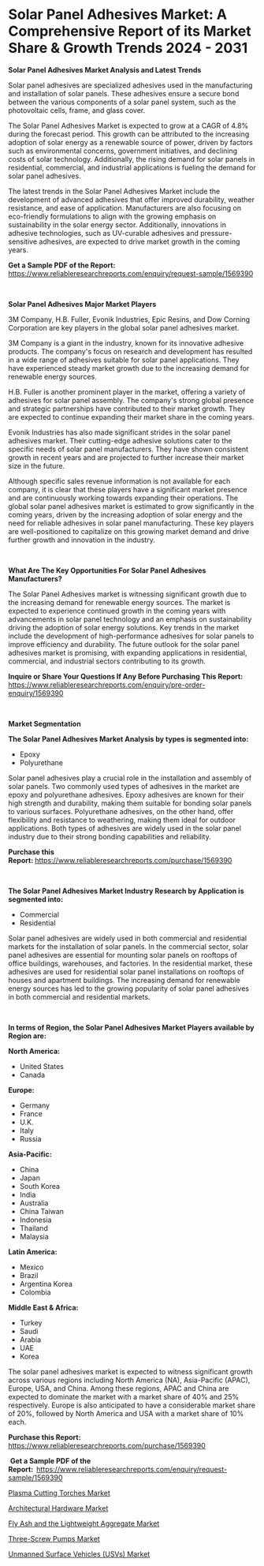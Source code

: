<p><h1>Solar Panel Adhesives Market: A Comprehensive Report of its Market Share & Growth Trends 2024 - 2031</h1></p><p><strong>Solar Panel Adhesives Market Analysis and Latest Trends</strong></p>
<p><p>Solar panel adhesives are specialized adhesives used in the manufacturing and installation of solar panels. These adhesives ensure a secure bond between the various components of a solar panel system, such as the photovoltaic cells, frame, and glass cover.</p><p>The Solar Panel Adhesives Market is expected to grow at a CAGR of 4.8% during the forecast period. This growth can be attributed to the increasing adoption of solar energy as a renewable source of power, driven by factors such as environmental concerns, government initiatives, and declining costs of solar technology. Additionally, the rising demand for solar panels in residential, commercial, and industrial applications is fueling the demand for solar panel adhesives.</p><p>The latest trends in the Solar Panel Adhesives Market include the development of advanced adhesives that offer improved durability, weather resistance, and ease of application. Manufacturers are also focusing on eco-friendly formulations to align with the growing emphasis on sustainability in the solar energy sector. Additionally, innovations in adhesive technologies, such as UV-curable adhesives and pressure-sensitive adhesives, are expected to drive market growth in the coming years.</p></p>
<p><strong>Get a Sample PDF of the Report:&nbsp;</strong> <a href="https://www.reliableresearchreports.com/enquiry/request-sample/1569390">https://www.reliableresearchreports.com/enquiry/request-sample/1569390</a></p>
<p>&nbsp;</p>
<p><strong>Solar Panel Adhesives Major Market Players</strong></p>
<p><p>3M Company, H.B. Fuller, Evonik Industries, Epic Resins, and Dow Corning Corporation are key players in the global solar panel adhesives market. </p><p>3M Company is a giant in the industry, known for its innovative adhesive products. The company's focus on research and development has resulted in a wide range of adhesives suitable for solar panel applications. They have experienced steady market growth due to the increasing demand for renewable energy sources.</p><p>H.B. Fuller is another prominent player in the market, offering a variety of adhesives for solar panel assembly. The company's strong global presence and strategic partnerships have contributed to their market growth. They are expected to continue expanding their market share in the coming years.</p><p>Evonik Industries has also made significant strides in the solar panel adhesives market. Their cutting-edge adhesive solutions cater to the specific needs of solar panel manufacturers. They have shown consistent growth in recent years and are projected to further increase their market size in the future.</p><p>Although specific sales revenue information is not available for each company, it is clear that these players have a significant market presence and are continuously working towards expanding their operations. The global solar panel adhesives market is estimated to grow significantly in the coming years, driven by the increasing adoption of solar energy and the need for reliable adhesives in solar panel manufacturing. These key players are well-positioned to capitalize on this growing market demand and drive further growth and innovation in the industry.</p></p>
<p>&nbsp;</p>
<p><strong>What Are The Key Opportunities For Solar Panel Adhesives Manufacturers?</strong></p>
<p><p>The Solar Panel Adhesives market is witnessing significant growth due to the increasing demand for renewable energy sources. The market is expected to experience continued growth in the coming years with advancements in solar panel technology and an emphasis on sustainability driving the adoption of solar energy solutions. Key trends in the market include the development of high-performance adhesives for solar panels to improve efficiency and durability. The future outlook for the solar panel adhesives market is promising, with expanding applications in residential, commercial, and industrial sectors contributing to its growth.</p></p>
<p><strong>Inquire or Share Your Questions If Any Before Purchasing This Report:</strong> <a href="https://www.reliableresearchreports.com/enquiry/pre-order-enquiry/1569390">https://www.reliableresearchreports.com/enquiry/pre-order-enquiry/1569390</a></p>
<p>&nbsp;</p>
<p><strong>Market Segmentation</strong></p>
<p><strong>The Solar Panel Adhesives Market Analysis by types is segmented into:</strong></p>
<p><ul><li>Epoxy</li><li>Polyurethane</li></ul></p>
<p><p>Solar panel adhesives play a crucial role in the installation and assembly of solar panels. Two commonly used types of adhesives in the market are epoxy and polyurethane adhesives. Epoxy adhesives are known for their high strength and durability, making them suitable for bonding solar panels to various surfaces. Polyurethane adhesives, on the other hand, offer flexibility and resistance to weathering, making them ideal for outdoor applications. Both types of adhesives are widely used in the solar panel industry due to their strong bonding capabilities and reliability.</p></p>
<p><strong>Purchase this Report:&nbsp;</strong><a href="https://www.reliableresearchreports.com/purchase/1569390">https://www.reliableresearchreports.com/purchase/1569390</a></p>
<p>&nbsp;</p>
<p><strong>The Solar Panel Adhesives Market Industry Research by Application is segmented into:</strong></p>
<p><ul><li>Commercial</li><li>Residential</li></ul></p>
<p><p>Solar panel adhesives are widely used in both commercial and residential markets for the installation of solar panels. In the commercial sector, solar panel adhesives are essential for mounting solar panels on rooftops of office buildings, warehouses, and factories. In the residential market, these adhesives are used for residential solar panel installations on rooftops of houses and apartment buildings. The increasing demand for renewable energy sources has led to the growing popularity of solar panel adhesives in both commercial and residential markets.</p></p>
<p>&nbsp;</p>
<p><strong>In terms of Region, the Solar Panel Adhesives Market Players available by Region are:</strong></p>
<p>
    <p> <strong> North America: </strong>
        <ul>
            <li>United States</li>
            <li>Canada</li>
        </ul>
        </p> 
    <p> <strong> Europe: </strong>
        <ul>
            <li>Germany</li>
            <li>France</li>
            <li>U.K.</li>
            <li>Italy</li>
            <li>Russia</li>
        </ul>
        </p> 
    <p> <strong> Asia-Pacific: </strong>
        <ul>
            <li>China</li>
            <li>Japan</li>
            <li>South Korea</li>
            <li>India</li>
            <li>Australia</li>
            <li>China Taiwan</li>
            <li>Indonesia</li>
            <li>Thailand</li>
            <li>Malaysia</li>
        </ul>
        </p> 
    <p> <strong> Latin America: </strong>
        <ul>
            <li>Mexico</li>
            <li>Brazil</li>
            <li>Argentina Korea</li>
            <li>Colombia</li>
        </ul>
        </p> 
    <p> <strong> Middle East & Africa: </strong>
        <ul>
            <li>Turkey</li>
            <li>Saudi</li>
            <li>Arabia</li>
            <li>UAE</li>
            <li>Korea</li>
        </ul>
    </p>
    </p>
<p><p>The solar panel adhesives market is expected to witness significant growth across various regions including North America (NA), Asia-Pacific (APAC), Europe, USA, and China. Among these regions, APAC and China are expected to dominate the market with a market share of 40% and 25% respectively. Europe is also anticipated to have a considerable market share of 20%, followed by North America and USA with a market share of 10% each.</p></p>
<p><strong>Purchase this Report: </strong><a href="https://www.reliableresearchreports.com/purchase/1569390">https://www.reliableresearchreports.com/purchase/1569390</a></p>
<p>&nbsp;<strong>Get a Sample PDF of the Report:&nbsp;&nbsp;</strong><a href="https://www.reliableresearchreports.com/enquiry/request-sample/1569390">https://www.reliableresearchreports.com/enquiry/request-sample/1569390</a></p>
<p><strong></strong></p>
<p><p><a href="https://issuu.com/reportprime-2/docs/plasma-cutting-torches-market-size-2030.pptx">Plasma Cutting Torches Market</a></p><p><a href="https://github.com/juniordelafrance/Market-Research-Report-List-2/blob/main/architectural-hardware-market.md">Architectural Hardware Market</a></p><p><a href="https://github.com/ruddyyedelwadw/Market-Research-Report-List-1/blob/main/fly-ash-and-the-lightweight-aggregate-market.md">Fly Ash and the Lightweight Aggregate Market</a></p><p><a href="https://issuu.com/reportprime-2/docs/three-screw-pumps-market-size-2030.pptx">Three-Screw Pumps Market</a></p><p><a href="https://github.com/jaidynmorantestelletmjzya/Market-Research-Report-List-1/blob/main/unmanned-surface-vehicles-usvs-market.md">Unmanned Surface Vehicles (USVs) Market</a></p></p>